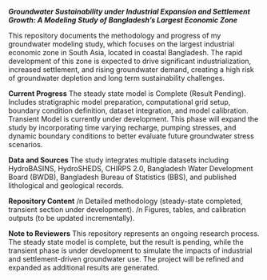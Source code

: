 ***Groundwater Sustainability under Industrial Expansion and Settlement Growth: A Modeling Study of Bangladesh’s Largest Economic Zone***

This repository documents the methodology and progress of my groundwater modeling study, which focuses on the largest industrial economic zone in South Asia, located in coastal Bangladesh. The rapid development of this zone is expected to drive significant industrialization, increased settlement, and rising groundwater demand, creating a high risk of groundwater depletion and long term sustainability challenges.

**Current Progress**
The steady state model is Complete (Result Pending). Includes stratigraphic model preparation, computational grid setup, boundary condition definition, dataset integration, and model calibration.
Transient Model is currently under development. This phase will expand the study by incorporating time varying recharge, pumping stresses, and dynamic boundary conditions to better evaluate future groundwater stress scenarios.

**Data and Sources**
The study integrates multiple datasets including HydroBASINS, HydroSHEDS, CHIRPS 2.0, Bangladesh Water Development Board (BWDB), Bangladesh Bureau of Statistics (BBS), and published lithological and geological records.

**Repository Content**
/n Detailed methodology (steady-state completed, transient section under development).
/n Figures, tables, and calibration outputs (to be updated incrementally).

**Note to Reviewers**
This repository represents an ongoing research process. The steady state model is complete, but the result is pending, while the transient phase is under development to simulate the impacts of industrial and settlement-driven groundwater use. The project will be refined and expanded as additional results are generated.
